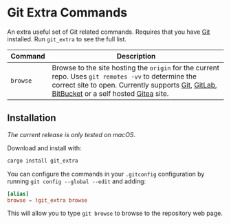 # Git Extra Commands

An extra useful set of Git related commands. Requires that you have [Git](https://git-scm.com) installed.  Run `git_extra` to see the full list.

| Command  | Description                                                                                                                                                                                                                                                                                   |
| -------- | --------------------------------------------------------------------------------------------------------------------------------------------------------------------------------------------------------------------------------------------------------------------------------------------- |
| `browse` | Browse to the site hosting the `origin` for the current repo.  Uses `git remotes -vv` to determine the correct site to open.  Currently supports [Git](https://github.com), [GitLab](https://gitlab.com), [BitBucket](https://bitbucket.org) or a self hosted [Gitea](https://gitea.io) site. |

## Installation

_The current release is only tested on macOS_.

Download and install with:

```sh
cargo install git_extra
```

You can configure the commands in your `.gitconfig` configuration by running `git config --global --edit` and adding:

```toml
[alias]
browse = !git_extra browse
```

This will allow you to type `git browse` to browse to the repository web page.
